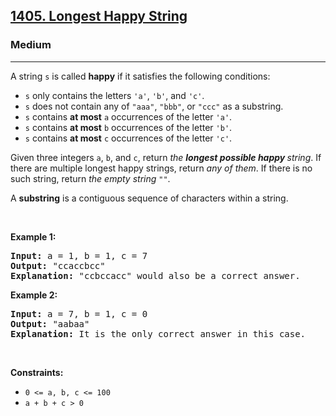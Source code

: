 <h2><a href="https://leetcode.com/problems/longest-happy-string/">1405. Longest Happy String</a></h2><h3>Medium</h3><hr><div style="user-select: auto;"><p style="user-select: auto;">A string <code style="user-select: auto;">s</code> is called <strong style="user-select: auto;">happy</strong> if it satisfies the following conditions:</p>

<ul style="user-select: auto;">
	<li style="user-select: auto;"><code style="user-select: auto;">s</code> only contains the letters <code style="user-select: auto;">'a'</code>, <code style="user-select: auto;">'b'</code>, and <code style="user-select: auto;">'c'</code>.</li>
	<li style="user-select: auto;"><code style="user-select: auto;">s</code> does not contain any of <code style="user-select: auto;">"aaa"</code>, <code style="user-select: auto;">"bbb"</code>, or <code style="user-select: auto;">"ccc"</code> as a substring.</li>
	<li style="user-select: auto;"><code style="user-select: auto;">s</code> contains <strong style="user-select: auto;">at most</strong> <code style="user-select: auto;">a</code> occurrences of the letter <code style="user-select: auto;">'a'</code>.</li>
	<li style="user-select: auto;"><code style="user-select: auto;">s</code> contains <strong style="user-select: auto;">at most</strong> <code style="user-select: auto;">b</code> occurrences of the letter <code style="user-select: auto;">'b'</code>.</li>
	<li style="user-select: auto;"><code style="user-select: auto;">s</code> contains <strong style="user-select: auto;">at most</strong> <code style="user-select: auto;">c</code> occurrences of the letter <code style="user-select: auto;">'c'</code>.</li>
</ul>

<p style="user-select: auto;">Given three integers <code style="user-select: auto;">a</code>, <code style="user-select: auto;">b</code>, and <code style="user-select: auto;">c</code>, return <em style="user-select: auto;">the <strong style="user-select: auto;">longest possible happy </strong>string</em>. If there are multiple longest happy strings, return <em style="user-select: auto;">any of them</em>. If there is no such string, return <em style="user-select: auto;">the empty string </em><code style="user-select: auto;">""</code>.</p>

<p style="user-select: auto;">A <strong style="user-select: auto;">substring</strong> is a contiguous sequence of characters within a string.</p>

<p style="user-select: auto;">&nbsp;</p>
<p style="user-select: auto;"><strong style="user-select: auto;">Example 1:</strong></p>

<pre style="user-select: auto;"><strong style="user-select: auto;">Input:</strong> a = 1, b = 1, c = 7
<strong style="user-select: auto;">Output:</strong> "ccaccbcc"
<strong style="user-select: auto;">Explanation:</strong> "ccbccacc" would also be a correct answer.
</pre>

<p style="user-select: auto;"><strong style="user-select: auto;">Example 2:</strong></p>

<pre style="user-select: auto;"><strong style="user-select: auto;">Input:</strong> a = 7, b = 1, c = 0
<strong style="user-select: auto;">Output:</strong> "aabaa"
<strong style="user-select: auto;">Explanation:</strong> It is the only correct answer in this case.
</pre>

<p style="user-select: auto;">&nbsp;</p>
<p style="user-select: auto;"><strong style="user-select: auto;">Constraints:</strong></p>

<ul style="user-select: auto;">
	<li style="user-select: auto;"><code style="user-select: auto;">0 &lt;= a, b, c &lt;= 100</code></li>
	<li style="user-select: auto;"><code style="user-select: auto;">a + b + c &gt; 0</code></li>
</ul>
</div>